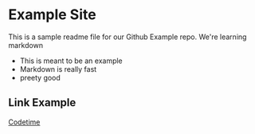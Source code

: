 # Example Site

This is a sample readme file for our Github Example repo. We're learning markdown

* This is meant to be an example
* Markdown is really fast
* preety good

## Link Example
[Codetime](https://www.huiyeux.com)
